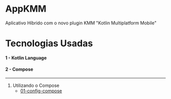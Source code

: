 # AppKMM
Aplicativo Híbrido com o novo plugin KMM "Kotlin Multiplatform Mobile"

# Tecnologias Usadas

#### 1 - Kotlin Language
#### 2 - Compose

-----------------------------------------------------------------------------------------------------

1. Utilizando o Compose
    - [01-config-compose]([https://github.com/joaoboscocordeiro/AppMarvel/tree/01-config-module](https://github.com/joaoboscocordeiro/AppKMM/tree/01-config-compose-dependencies))
